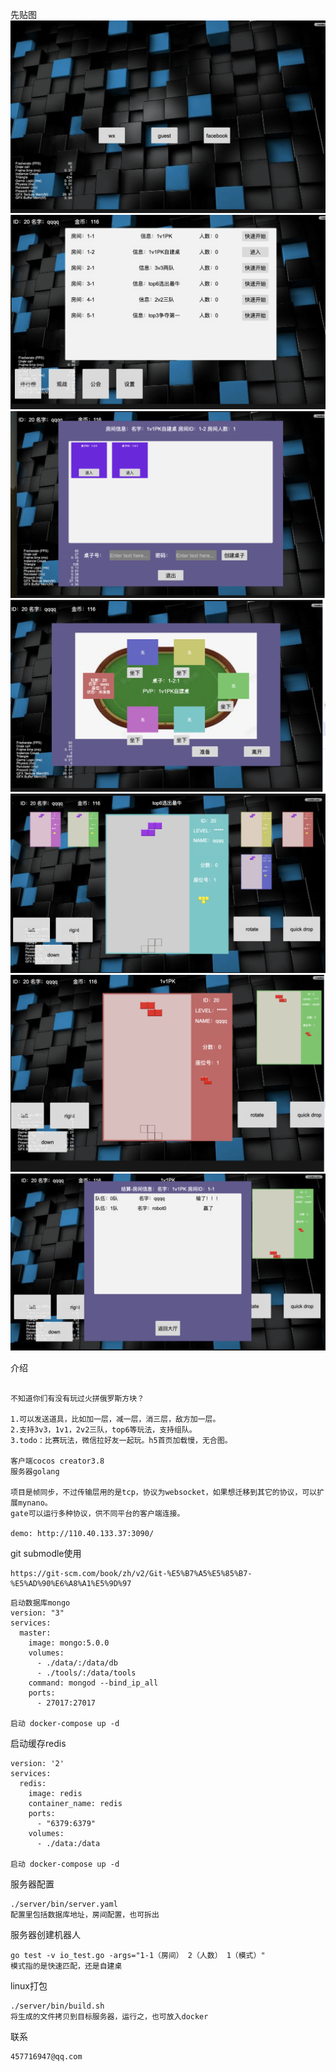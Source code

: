 先贴图
![1.png](./pic/1.png)
![2.png](./pic/2.png)
![3.png](./pic/3.png)
![4.png](./pic/4.png)
![5.png](./pic/5.png)
![5-1.png](./pic/5-1.png)
![6.png](./pic/6.png)

介绍

```

不知道你们有没有玩过火拼俄罗斯方块？

1.可以发送道具，比如加一层，减一层，消三层，敌方加一层。
2.支持3v3，1v1，2v2三队，top6等玩法，支持组队。
3.todo：比赛玩法，微信拉好友一起玩。h5首页加载慢，无合图。

客户端cocos creator3.8
服务器golang

项目是帧同步，不过传输层用的是tcp，协议为websocket，如果想迁移到其它的协议，可以扩展mynano。
gate可以运行多种协议，供不同平台的客户端连接。

demo: http://110.40.133.37:3090/
```

git submodle使用

```
https://git-scm.com/book/zh/v2/Git-%E5%B7%A5%E5%85%B7-%E5%AD%90%E6%A8%A1%E5%9D%97
```

```
启动数据库mongo
version: "3"
services:
  master:
    image: mongo:5.0.0
    volumes:
      - ./data/:/data/db
      - ./tools/:/data/tools
    command: mongod --bind_ip_all
    ports:
      - 27017:27017

启动 docker-compose up -d
```

启动缓存redis

```angular2html
version: '2'
services:
  redis:
    image: redis
    container_name: redis
    ports:
      - "6379:6379"
    volumes:
      - ./data:/data

启动 docker-compose up -d
```

服务器配置

```angular2html
./server/bin/server.yaml
配置里包括数据库地址，房间配置，也可拆出
```

服务器创建机器人

```
go test -v io_test.go -args="1-1（房间） 2（人数） 1（模式）"
模式指的是快速匹配，还是自建桌
```

linux打包

```angular2html
./server/bin/build.sh
将生成的文件拷贝到目标服务器，运行之，也可放入docker
```

联系
```
457716947@qq.com
```
